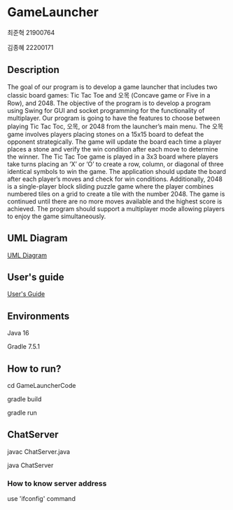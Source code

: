 # GameLauncher

최준혁 21900764

김종혜 22200171

## Description

The goal of our program is to develop a game launcher that includes two classic board games: Tic Tac Toe and 오목 (Concave game or Five in a Row), and 2048. The objective of the program is to develop a program using Swing for GUI and socket programming for the functionality of multiplayer. Our program is going to have the features to choose between playing Tic Tac Toc, 오목, or 2048 from the launcher’s main menu. The 오목 game involves players placing stones on a 15x15 board to defeat the opponent strategically. The game will update the board each time a player places a stone and verify the win condition after each move to determine the winner. The Tic Tac Toe game is played in a 3x3 board where players take turns placing an ‘X’ or ‘O’ to create a row, column, or diagonal of three identical symbols to win the game. The application should update the board after each player’s moves and check for win conditions. Additionally, 2048 is a single-player block sliding puzzle game where the player combines numbered tiles on a grid to create a tile with the number 2048. The game is continued until there are no more moves available and the highest score is achieved. The program should support a multiplayer mode allowing players to enjoy the game simultaneously.  

## UML Diagram

[UML Diagram](doc/screenshot/UML_Diagram.png)

## User's guide

[User's Guide](doc/screenshot/user_guide.pdf)

## Environments

Java 16

Gradle 7.5.1

## How to run?
cd GameLauncherCode

gradle build

gradle run

## ChatServer
javac ChatServer.java

java ChatServer

### How to know server address
use 'ifconfig' command
